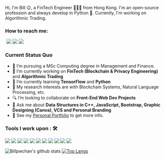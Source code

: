 Hi, I'm Bill 😉, a FinTech Engineer 👨🏻‍💻 from Hong Kong. I'm an open-source profession and always develop in Python 🐍. Currently, I'm working on Algorithmic Trading.

### How to reach me: 

<img src="https://img.shields.io/badge/-billpwchan%40hotmail.com-7B83EB?&style=for-the-badge&logo=Microsoft-outlook&logoColor=white" href="billpwchan@hotmail.com" alt="">   <a  href="https://www.instagram.com/sharannyo_/">   <img src="https://img.shields.io/badge/@billpwchan_-%23E4405F.svg?&style=for-the-badge&logo=instagram&logoColor=white"></a>  <a href="https://www.linkedin.com/in/billpwchan1998/"><img src="https://img.shields.io/badge/billpwchan-%230077B5.svg?&style=for-the-badge&logo=linkedin&logoColor=white" ></a>  <a  href="https://www.billpwchan.com/"><img src="https://img.shields.io/badge/billpwchan.com-%2312100E.svg?&style=for-the-badge&logo=safari&logoColor=white"></a>

### Current Status Quo

- 💼 I’m pursuing a MSc Computing degree in Management and Finance.
- 🔭 I’m currently working on <strong>FinTech (Blockchain & Privacy Engineering)</strong> and <strong>Algorithmic Trading</strong>
- 🌱 I’m currently learning <strong>TensorFlow</strong> and <strong>Python</strong>
- 🤔 My research interests are with Blockchain Systems, Natural Language Processing, etc.
- 🔍 I’m looking to collaborate on <strong>Front-End Web Dev Projects</strong>
- 💬 Ask me about <strong>Data Structures in C++, JavaScript, Bootstrap, Graphic Designing (Canva), VCS and Personal Branding</strong>
- 👀 See my [Personal Portfolio](https://www.billpwchan.com) to get more info.

### Tools I work upon : 🛠

<img src="https://img.shields.io/badge/Java%20-%23E00033.svg?&style=for-the-badge&logo=java&logoColor=white">   <img src="https://img.shields.io/badge/python%20-%2314354C.svg?&style=for-the-badge&logo=python&logoColor=white">   <img src="https://img.shields.io/badge/c++%20-%2300599C.svg?&style=for-the-badge&logo=c%2B%2B&logoColor=white">   <img src="https://img.shields.io/badge/javascript%20-%23323330.svg?&style=for-the-badge&logo=javascript&logoColor=%23F7DF1E">   <img src="https://img.shields.io/badge/html5%20-%23E34F26.svg?&style=for-the-badge&logo=html5&logoColor=white">   <img src="https://img.shields.io/badge/css3%20-%231572B6.svg?&style=for-the-badge&logo=css3&logoColor=white">   <img src="https://img.shields.io/badge/react%20-%2320232a.svg?&style=for-the-badge&logo=react&logoColor=%2361DAFB">   <img src="https://img.shields.io/badge/tensorflow%20-%23FF6F00.svg?&style=for-the-badge&logo=tensorflow&logoColor=white">   <img src="https://img.shields.io/badge/git%20-%23F05033.svg?&style=for-the-badge&logo=git&logoColor=white"/>   <img src="http://img.shields.io/badge/-VS%20Code-000000?style=for-the-badge&logo=Visual-studio-code&logoColor=blue">   <img src="http://img.shields.io/badge/-PyCharm-000040?style=for-the-badge&logo=Pycharm&logoColor=yellow">

![Billpwchan's github stats](https://github-readme-stats.vercel.app/api?username=billpwchan&show_icons=true&count_private=true&hide=stars&include_all_commits=true&theme=buefy)
[![Top Langs](https://github-readme-stats.vercel.app/api/top-langs/?username=billpwchan&langs_count=8&layout=compact)](https://github.com/billpwchan/github-readme-stats)
